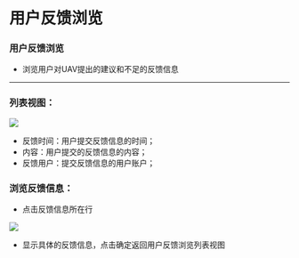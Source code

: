 # 用户反馈浏览

### 用户反馈浏览

* 浏览用户对UAV提出的建议和不足的反馈信息

---

### 列表视图：

![](/assets/55_10.jpg)

* 反馈时间：用户提交反馈信息的时间；
* 内容：用户提交的反馈信息的内容；
* 反馈用户：提交反馈信息的用户账户；

### 浏览反馈信息：

* 点击反馈信息所在行

![](/assets/55_11.jpg)

* 显示具体的反馈信息，点击确定返回用户反馈浏览列表视图



